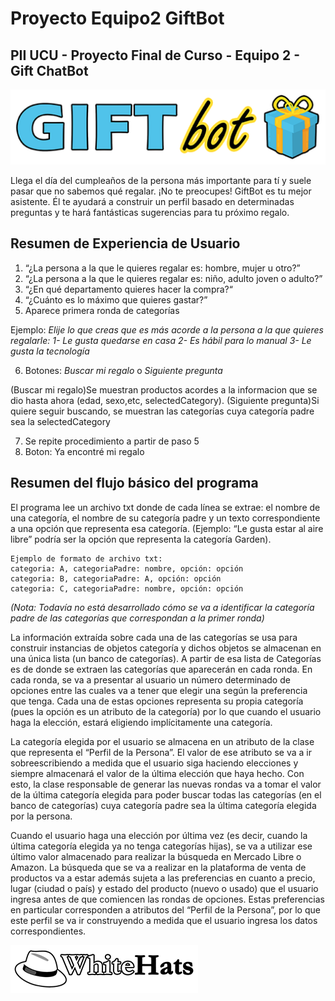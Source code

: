 # Proyecto Equipo2 GiftBot
## PII UCU - Proyecto Final de Curso - Equipo 2 - Gift ChatBot

![Banner](./Assets/gift2.png)

Llega el día del cumpleaños de la persona más importante para tí y suele pasar que no sabemos qué regalar. ¡No te preocupes! GiftBot es tu mejor asistente. Él te ayudará a construir un perfil basado en determinadas preguntas y te hará fantásticas sugerencias para tu próximo regalo.

## Resumen de Experiencia de Usuario
1. “¿La persona a la que le quieres regalar es: hombre, mujer u otro?”
2. “¿La persona a la que le quieres regalar es: niño, adulto joven o adulto?”
3. “¿En qué departamento quieres hacer la compra?“
4. “¿Cuánto es lo máximo que quieres gastar?”
5. Aparece primera ronda de categorías 

Ejemplo: 
*Elije lo que creas que es más acorde a la persona a la que quieres regalarle:*
*1- Le gusta quedarse en casa 2- Es hábil para lo manual 3- Le gusta la tecnología*

6. Botones: *Buscar mi regalo* o *Siguiente pregunta*

(Buscar mi regalo)Se muestran productos acordes a la informacion que se dio hasta ahora (edad, sexo,etc, selectedCategory).
(Siguiente pregunta)Si quiere seguir buscando, se muestran las categorías cuya categoría padre sea la selectedCategory

7. Se repite procedimiento a partir de paso 5
8. Boton: Ya encontré mi regalo

## Resumen del flujo básico del programa
El programa lee un archivo txt donde de cada línea se extrae: el nombre de una categoría, el nombre de su categoría padre y un texto correspondiente a una opción que representa esa categoría. (Ejemplo: “Le gusta estar al aire libre” podría ser la opción que representa la categoría Garden).

```
Ejemplo de formato de archivo txt:
categoria: A, categoriaPadre: nombre, opción: opción
categoria: B, categoriaPadre: A, opción: opción
categoria: C, categoriaPadre: nombre, opción: opción
```

*(Nota: Todavía no está desarrollado cómo se va a identificar la categoría padre de las categorías que correspondan a la primer ronda)*

La información extraída sobre cada una de las categorías se usa para construir instancias de objetos categoría y dichos objetos se almacenan en una única lista (un banco de categorías).
A partir de esa lista de Categorías es de donde se extraen las categorías que aparecerán en cada ronda. En cada ronda, se va a presentar al usuario un número determinado de opciones entre las cuales va a tener que elegir una según la preferencia que tenga. Cada una de estas opciones representa su propia categoría (pues la opción es un atributo de la categoría) por lo que cuando el usuario haga la elección, estará eligiendo implícitamente una categoría.

La categoría elegida por el usuario se almacena en un atributo de la clase que representa el “Perfil de la Persona”. El valor de ese atributo se va a ir sobreescribiendo a medida que el usuario siga haciendo elecciones y siempre almacenará el valor de la última elección que haya hecho. Con esto, la clase responsable de generar las nuevas rondas va a tomar el valor de la última categoría elegida para poder buscar todas las categorías (en el banco de categorías) cuya categoría padre sea la última categoría elegida por la persona.

Cuando el usuario haga una elección por última vez (es decir, cuando la última categoría elegida ya no tenga categorías hijas), se va a utilizar ese último valor almacenado para realizar la búsqueda en Mercado Libre o Amazon.
La búsqueda que se va a realizar en la plataforma de venta de productos va a estar además sujeta a las preferencias en cuanto a precio,  lugar (ciudad o país) y estado del producto (nuevo o usado) que el usuario ingresa antes de que comiencen las rondas de opciones. Estas preferencias en particular corresponden a atributos del “Perfil de la Persona”, por lo que este perfil se va ir construyendo a medida que el usuario ingresa los datos correspondientes.

![WHLogo](./Assets/logowhitehats.png)


